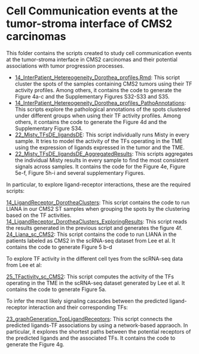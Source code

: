 # Cell Communication events at the tumor-stroma interface of CMS2 carcinomas

This folder contains the scripts created to study cell communication events at the tumor-stroma interface in CMS2 carcinomas and their potential associations with tumor progression processes.


* [14_InterPatient_Hetereogeneity_Dorothea_profiles.Rmd](https://github.com/alberto-valdeolivas/ST_CRC_CMS/blob/main/CellCommunication/14_InterPatient_Hetereogeneity_Dorothea_profiles.Rmd): This script cluster the spots of the samples containing CMS2 tumors using their TF activity profiles. Among others, it contains the code to generate the Figure 4a-c and the Supplementary Figures S32-S33 and S35.
* [14_InterPatient_Hetereogeneity_Dorothea_profiles_PathoAnnotations](https://github.com/alberto-valdeolivas/ST_CRC_CMS/blob/main/CellCommunication/14_InterPatient_Hetereogeneity_Dorothea_profiles_PathoAnnotations.Rmd): This scripts explore the pathological annotations of the spots clustered under different groups when using their TF activity profiles. Among others, it contains the code to generate the Figure 4d and the Supplementary Figure S34. 
* [22_Misty_TFsDE_ligandsDE](https://github.com/alberto-valdeolivas/ST_CRC_CMS/blob/main/CellCommunication/22_Misty_TFsDE_ligandsDE.Rmd): This script individually runs Misty in every sample. It tries to model the activity of the TFs operating in the TME using the expression of ligands expressed in the tumor and the TME. 
* [22_Misty_TFsDE_ligandsDE_AggregatedResults](https://github.com/alberto-valdeolivas/ST_CRC_CMS/blob/main/CellCommunication/22_Misty_TFsDE_ligandsDE_AggregatedResults.Rmd): This scripts aggregates the individual Misty results in every sample to find the most consistent signals across samples. It contains the code for the Figure 4e,  Figure 5e-f, Figure 5h-i and several supplementary Figures. 

In particular, to explore ligand-receptor interactions, these are the required scripts: 

[14_LigandReceptor_DorotheaClusters](https://github.com/alberto-valdeolivas/ST_CRC_CMS/blob/main/CellCommunication/14_LigandReceptor_DorotheaClusters.Rmd): This script contains the code to run LIANA in our CMS2 ST samples when grouping the spots by the clustering based on the TF activities. 
[14_LigandReceptor_DorotheaClusters_ExploringResults](https://github.com/alberto-valdeolivas/ST_CRC_CMS/blob/main/CellCommunication/14_LigandReceptor_DorotheaClusters_ExploringResults.Rmd): This script reads the results generated in the previous script and generates the figure 4f. 
[24_Liana_sc_CMS2](https://github.com/alberto-valdeolivas/ST_CRC_CMS/blob/main/CellCommunication/24_Liana_sc_CMS2.Rmd): This script contains the code to run LIANA in the patients labeled as CMS2 in the scRNA-seq dataset from Lee et al. It contains the code to generate Figure 5 b-d

To explore TF activity in the different cell tyes from the scRNA-seq data from Lee et al: 

[25_TFactivity_sc_CMS2](https://github.com/alberto-valdeolivas/ST_CRC_CMS/blob/main/CellCommunication/25_TFactivity_sc_CMS2.Rmd): This script computes the activity of the TFs operating in the TME in the scRNA-seq dataset generated by Lee et al. It contains the code to generate Figure 5a. 

To infer the most likely signaling cascades between the predicted ligand-receptor interaction and their corresponding TFs:

[23_graphGeneration_TopLigandReceptors](https://github.com/alberto-valdeolivas/ST_CRC_CMS/blob/main/CellCommunication/23_graphGeneration_TopLigandReceptors.Rmd): This script connects the predicted ligands-TF associations by using a network-based appraoch. In particular, it explores the shortest paths between the potential receptors of the predicted ligands and the associated TFs. It contains the code to generate the Figure 4g. 



